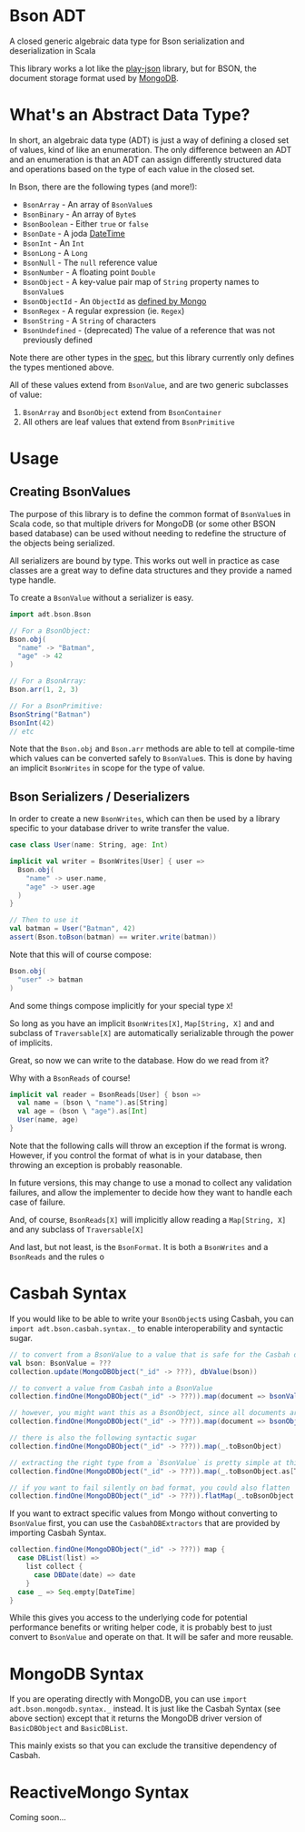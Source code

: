 Bson ADT
========

A closed generic algebraic data type for Bson serialization and deserialization in Scala

This library works a lot like the [play-json](https://www.playframework.com/documentation/2.3.x/ScalaJson) library,
but for BSON, the document storage format used by [MongoDB](http://docs.mongodb.org/manual/core/introduction/).

What's an Abstract Data Type?
=============================

In short, an algebraic data type (ADT) is just a way of defining a closed set of values, kind of like an enumeration.
The only difference between an ADT and an enumeration is that an ADT can assign differently structured data and
operations based on the type of each value in the closed set.

In Bson, there are the following types (and more!):

* `BsonArray` - An array of `BsonValue`s
* `BsonBinary` - An array of `Byte`s
* `BsonBoolean` - Either `true` or `false`
* `BsonDate` - A joda [DateTime](http://www.joda.org/joda-time/apidocs/org/joda/time/DateTime.html)
* `BsonInt` - An `Int`
* `BsonLong` - A `Long`
* `BsonNull` - The `null` reference value
* `BsonNumber` - A floating point `Double`
* `BsonObject` - A key-value pair map of `String` property names to `BsonValue`s
* `BsonObjectId` - An `ObjectId` as [defined by Mongo](http://docs.mongodb.org/manual/reference/object-id/)
* `BsonRegex` - A regular expression (ie. `Regex`)
* `BsonString` - A `String` of characters
* `BsonUndefined` - (deprecated) The value of a reference that was not previously defined

Note there are other types in the [spec](http://bsonspec.org/spec.html), but this library currently only defines the
types mentioned above.

All of these values extend from `BsonValue`, and are two generic subclasses of value:

1. `BsonArray` and `BsonObject` extend from `BsonContainer`
2. All others are leaf values that extend from `BsonPrimitive`

Usage
=====

Creating BsonValues
-------------------

The purpose of this library is to define the common format of `BsonValue`s in Scala code, so that multiple drivers for
MongoDB (or some other BSON based database) can be used without needing to redefine the structure of the objects being
serialized.

All serializers are bound by type. This works out well in practice as case classes are a great way to define data
structures and they provide a named type handle.

To create a `BsonValue` without a serializer is easy.

```scala
import adt.bson.Bson

// For a BsonObject:
Bson.obj(
  "name" -> "Batman",
  "age" -> 42
)

// For a BsonArray:
Bson.arr(1, 2, 3)

// For a BsonPrimitive:
BsonString("Batman")
BsonInt(42)
// etc
```

Note that the `Bson.obj` and `Bson.arr` methods are able to tell at compile-time which values can be converted safely to
`BsonValue`s. This is done by having an implicit `BsonWrites` in scope for the type of value.

Bson Serializers / Deserializers
--------------------------------

In order to create a new `BsonWrites`, which can then be used by a library specific to your database driver to write
transfer the value.

```scala
case class User(name: String, age: Int)

implicit val writer = BsonWrites[User] { user =>
  Bson.obj(
    "name" -> user.name,
    "age" -> user.age
  )
}

// Then to use it
val batman = User("Batman", 42)
assert(Bson.toBson(batman) == writer.write(batman))
```

Note that this will of course compose:

```scala
Bson.obj(
  "user" -> batman
)
```

And some things compose implicitly for your special type `X`!

So long as you have an implicit `BsonWrites[X]`, `Map[String, X]` and and subclass of `Traversable[X]` are
automatically serializable through the power of implicits.

Great, so now we can write to the database. How do we read from it?

Why with a `BsonReads` of course!

```scala
implicit val reader = BsonReads[User] { bson =>
  val name = (bson \ "name").as[String]
  val age = (bson \ "age").as[Int]
  User(name, age)
}
```

Note that the following calls will throw an exception if the format is wrong. However, if you control the format of
what is in your database, then throwing an exception is probably reasonable.

In future versions, this may change to use a monad to collect any validation failures, and allow the implementer to
decide how they want to handle each case of failure.

And, of course, `BsonReads[X]` will implicitly allow reading a `Map[String, X]` and any subclass of `Traversable[X]`

And last, but not least, is the `BsonFormat`. It is both a `BsonWrites` and a `BsonReads` and the rules o

Casbah Syntax
=============

If you would like to be able to write your `BsonObject`s using Casbah, you can `import adt.bson.casbah.syntax._` to
enable interoperability and syntactic sugar.

```scala
// to convert from a BsonValue to a value that is safe for the Casbah driver
val bson: BsonValue = ???
collection.update(MongoDBObject("_id" -> ???), dbValue(bson))

// to convert a value from Casbah into a BsonValue
collection.findOne(MongoDBObject("_id" -> ???)).map(document => bsonValue(document))

// however, you might want this as a BsonObject, since all documents are going to be objects
collection.findOne(MongoDBObject("_id" -> ???)).map(document => bsonObject(document))

// there is also the following syntactic sugar
collection.findOne(MongoDBObject("_id" -> ???)).map(_.toBsonObject)

// extracting the right type from a `BsonValue` is pretty simple at this point
collection.findOne(MongoDBObject("_id" -> ???)).map(_.toBsonObject.as[T])

// if you want to fail silently on bad format, you could also flatten
collection.findOne(MongoDBObject("_id" -> ???)).flatMap(_.toBsonObject.asOpt[T])
```

If you want to extract specific values from Mongo without converting to `BsonValue` first, you can use the
`CasbahDBExtractors` that are provided by importing Casbah Syntax.

```scala
collection.findOne(MongoDBObject("_id" -> ???)) map {
  case DBList(list) =>
    list collect {
      case DBDate(date) => date
    }
  case _ => Seq.empty[DateTime]
}
```

While this gives you access to the underlying code for potential performance benefits or writing helper code,
it is probably best to just convert to `BsonValue` and operate on that. It will be safer and more reusable.


MongoDB Syntax
==============

If you are operating directly with MongoDB, you can use `import adt.bson.mongodb.syntax._` instead. It is just
like the Casbah Syntax (see above section) except that it returns the MongoDB driver version of `BasicDBObject`
and `BasicDBList`.

This mainly exists so that you can exclude the transitive dependency of Casbah.

ReactiveMongo Syntax
====================

Coming soon...
